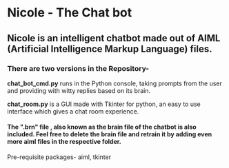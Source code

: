 # Nicole - The Chat bot

## Nicole is an intelligent chatbot made out of AIML (Artificial Intelligence Markup Language) files.

### There are two versions in the Repository-

**chat_bot_cmd.py** runs in the Python console, taking prompts from the user and providing with witty replies based on its brain.

**chat_room.py** is a GUI made with Tkinter for python, an easy to use interface which gives a chat room experience.
	
#### The ".brn" file , also known as the brain file of the chatbot is also included. Feel free to delete the brain file and retrain it by adding even more aiml files in the respective folder. 


Pre-requisite packages-
	aiml,
	tkinter
